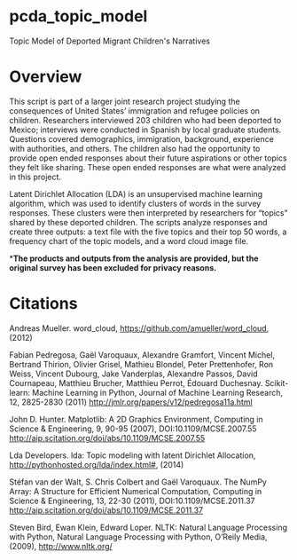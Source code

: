 # pcda_topic_model
Topic Model of Deported Migrant Children's Narratives

# Overview

This script is part of a larger joint research project studying the consequences of United States’ immigration and refugee policies on children. Researchers interviewed 203 children who had been deported to Mexico; interviews were conducted in Spanish by local graduate students. Questions covered demographics, immigration, background, experience with authorities, and others. The children also had the opportunity to provide open ended responses about their future aspirations or other topics they felt like sharing. These open ended responses are what were analyzed in this project.

Latent Dirichlet Allocation (LDA) is an unsupervised machine learning algorithm, which was used to identify clusters of words in the survey responses. These clusters were then interpreted by researchers for “topics” shared by these deported children. The scripts analyze responses and create three outputs: a text file with the five topics and their top 50 words, a frequency chart of the topic models, and a word cloud image file.

***The products and outputs from the analysis are provided, but the original survey has been excluded for privacy reasons.**

# Citations

Andreas Mueller. word_cloud, https://github.com/amueller/word_cloud, (2012)

Fabian Pedregosa, Gaël Varoquaux, Alexandre Gramfort, Vincent Michel, Bertrand Thirion, Olivier Grisel, Mathieu Blondel, Peter Prettenhofer, Ron Weiss, Vincent Dubourg, Jake Vanderplas, Alexandre Passos, David Cournapeau, Matthieu Brucher, Matthieu Perrot, Édouard Duchesnay. Scikit-learn: Machine Learning in Python, Journal of Machine Learning Research, 12, 2825-2830 (2011) http://jmlr.org/papers/v12/pedregosa11a.html

John D. Hunter. Matplotlib: A 2D Graphics Environment, Computing in Science & Engineering, 9, 90-95 (2007), DOI:10.1109/MCSE.2007.55 http://aip.scitation.org/doi/abs/10.1109/MCSE.2007.55

Lda Developers. lda: Topic modeling with latent Dirichlet Allocation, http://pythonhosted.org/lda/index.html#, (2014)

Stéfan van der Walt, S. Chris Colbert and Gaël Varoquaux. The NumPy Array: A Structure for Efficient Numerical Computation, Computing in Science & Engineering, 13, 22-30 (2011), DOI:10.1109/MCSE.2011.37 http://aip.scitation.org/doi/abs/10.1109/MCSE.2011.37

Steven Bird, Ewan Klein, Edward Loper. NLTK: Natural Language Processing with Python, Natural Language Processing with Python, O’Reily Media, (2009), http://www.nltk.org/
